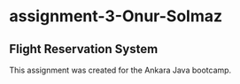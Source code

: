# assignment-3-Onur-Solmaz
## Flight Reservation System
This assignment was created for the Ankara Java bootcamp.
